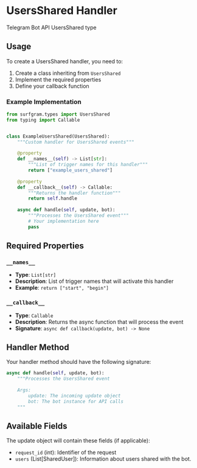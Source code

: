 # UsersShared Handler

Telegram Bot API UsersShared type

## Usage

To create a UsersShared handler, you need to:

1. Create a class inheriting from `UsersShared`
2. Implement the required properties
3. Define your callback function

### Example Implementation

```python
from surfgram.types import UsersShared
from typing import Callable


class ExampleUsersShared(UsersShared):
    """Custom handler for UsersShared events"""
    
    @property
    def __names__(self) -> List[str]:
        """List of trigger names for this handler"""
        return ["example_users_shared"]
    
    @property
    def __callback__(self) -> Callable:
        """Returns the handler function"""
        return self.handle
    
    async def handle(self, update, bot):
        """Processes the UsersShared event"""
        # Your implementation here
        pass
```

## Required Properties

### `__names__`
- **Type**: `List[str]`
- **Description**: List of trigger names that will activate this handler
- **Example**: `return ["start", "begin"]`

### `__callback__`
- **Type**: `Callable`
- **Description**: Returns the async function that will process the event
- **Signature**: `async def callback(update, bot) -> None`

## Handler Method

Your handler method should have the following signature:

```python
async def handle(self, update, bot):
    """Processes the UsersShared event
    
    Args:
        update: The incoming update object
        bot: The bot instance for API calls
    """
```

## Available Fields

The update object will contain these fields (if applicable):

- `request_id` (int): Identifier of the request
- `users` (List[SharedUser]): Information about users shared with the bot.
